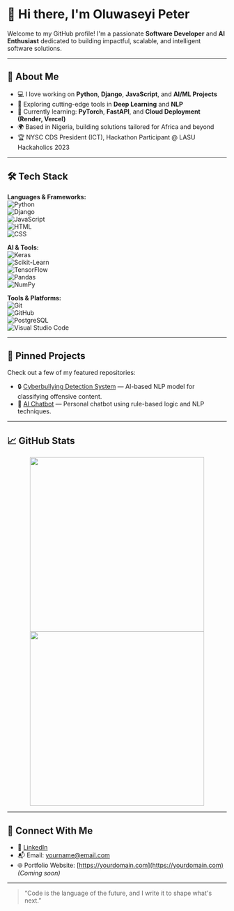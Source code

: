 # 👋 Hi there, I'm Oluwaseyi Peter

Welcome to my GitHub profile! I'm a passionate **Software Developer** and **AI Enthusiast** dedicated to building impactful, scalable, and intelligent software solutions.

---

## 🚀 About Me

- 💻 I love working on **Python**, **Django**, **JavaScript**, and **AI/ML Projects**
- 🧠 Exploring cutting-edge tools in **Deep Learning** and **NLP**
- 🧰 Currently learning: **PyTorch**, **FastAPI**, and **Cloud Deployment (Render, Vercel)**
- 🌍 Based in Nigeria, building solutions tailored for Africa and beyond
- 🏆 NYSC CDS President (ICT), Hackathon Participant @ LASU Hackaholics 2023

---

## 🛠️ Tech Stack

**Languages & Frameworks:**  
![Python](https://img.shields.io/badge/-Python-333?style=flat&logo=python)  
![Django](https://img.shields.io/badge/-Django-092E20?style=flat&logo=django)  
![JavaScript](https://img.shields.io/badge/-JavaScript-F7DF1E?style=flat&logo=javascript)  
![HTML](https://img.shields.io/badge/-HTML5-E34F26?style=flat&logo=html5)  
![CSS](https://img.shields.io/badge/-CSS3-1572B6?style=flat&logo=css3)

**AI & Tools:**  
![Keras](https://img.shields.io/badge/-Keras-D00000?style=flat&logo=keras)  
![Scikit-Learn](https://img.shields.io/badge/-Scikit--Learn-F7931E?style=flat&logo=scikit-learn)  
![TensorFlow](https://img.shields.io/badge/-TensorFlow-FF6F00?style=flat&logo=tensorflow)  
![Pandas](https://img.shields.io/badge/-Pandas-150458?style=flat&logo=pandas)  
![NumPy](https://img.shields.io/badge/-NumPy-013243?style=flat&logo=numpy)

**Tools & Platforms:**  
![Git](https://img.shields.io/badge/-Git-F05032?style=flat&logo=git)  
![GitHub](https://img.shields.io/badge/-GitHub-181717?style=flat&logo=github)  
![PostgreSQL](https://img.shields.io/badge/-PostgreSQL-336791?style=flat&logo=postgresql)  
![Visual Studio Code](https://img.shields.io/badge/-VSCode-007ACC?style=flat&logo=visual-studio-code)

---

## 📌 Pinned Projects

Check out a few of my featured repositories:

- 🔒 [Cyberbullying Detection System](https://github.com/yourusername/project-name) — AI-based NLP model for classifying offensive content.
- 🤖 [AI Chatbot](https://github.com/yourusername/project-name) — Personal chatbot using rule-based logic and NLP techniques.


---

## 📈 GitHub Stats

<p align="center">
  <img src="https://github-readme-stats.vercel.app/api?username=Seyi-Peter&show_icons=true&theme=radical" width="400"/>
  <img src="https://github-readme-streak-stats.herokuapp.com/?user=Seyi-Peter&theme=radical" width="400"/>
</p>

---

## 🤝 Connect With Me

- 🔗 [LinkedIn](https://www.linkedin.com/in/your-link)
- 📬 Email: yourname@email.com
- 🌐 Portfolio Website: [https://yourdomain.com](https://yourdomain.com) _(Coming soon)_

---

> “Code is the language of the future, and I write it to shape what's next.”

